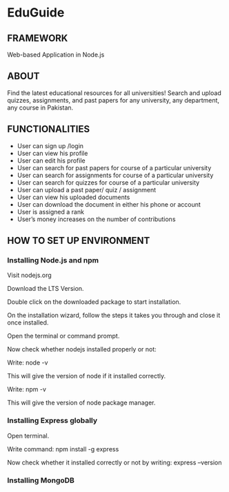 # EduGuide


## FRAMEWORK
Web-based Application in Node.js

## ABOUT
Find the latest educational resources for all universities! Search and upload quizzes, assignments, and past papers for any university, any department, any course in Pakistan.

## FUNCTIONALITIES
* User can sign up /login	
* User can view his profile
* User can edit his profile
* User can search for past papers for course of a particular university
* User can search for assignments for course of a particular university
* User can search for quizzes for course of a particular university
* User can upload a past paper/ quiz / assignment
* User can view his uploaded documents
* User can download the document in either his phone or account
* User is assigned a rank
* User’s money increases on the number of contributions

## HOW TO SET UP ENVIRONMENT

### Installing Node.js and npm 

Visit nodejs.org

Download the LTS Version.

Double click on the downloaded package to start installation.

On the installation wizard, follow the steps it takes you through and close it once installed.

Open the terminal or command prompt.

Now check whether nodejs installed properly or not:

Write: node -v

This will give the version of node if it installed correctly.

Write: npm -v

This will give the version of node package manager.

### Installing Express globally 

Open terminal.

Write command: npm install -g express

Now check whether it installed correctly or not by writing: express –version

### Installing MongoDB 

